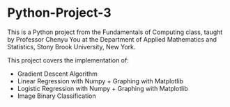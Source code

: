 # Python-Project-3

This is a Python project from the Fundamentals of Computing class, taught by Professor Chenyu You at the Department of Applied Mathematics and Statistics, Stony Brook University, New York.

This project covers the implementation of:

* Gradient Descent Algorithm
* Linear Regression with Numpy + Graphing with Matplotlib
* Logistic Regression with Numpy + Graphing with Matplotlib
* Image Binary Classification
